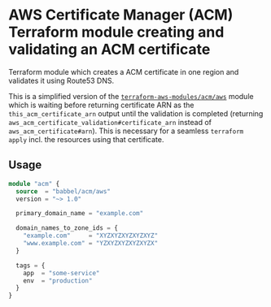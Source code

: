 # AWS Certificate Manager (ACM) Terraform module creating and validating an ACM certificate

Terraform module which creates a ACM certificate in one region and validates it using Route53 DNS.

This is a simplified version of the [`terraform-aws-modules/acm/aws`](https://registry.terraform.io/modules/terraform-aws-modules/acm/aws) module which is waiting before returning certificate ARN as the `this_acm_certificate_arn` output until the validation is completed (returning `aws_acm_certificate_validation#certificate_arn` instead of `aws_acm_certificate#arn`). This is necessary for a seamless `terraform apply` incl. the resources using that certificate.

## Usage

```tf
module "acm" {
  source  = "babbel/acm/aws"
  version = "~> 1.0"

  primary_domain_name = "example.com"

  domain_names_to_zone_ids = {
    "example.com"     = "XYZXYZXYZXYZXYZ"
    "www.example.com" = "YZXYZXYZXYZXYZX"
  }

  tags = {
    app  = "some-service"
    env  = "production"
  }
}
```
